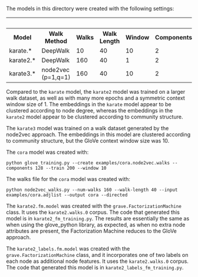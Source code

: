 The models in this directory were created with the following settings:

<table>
 <tr>
    <th colspan="4">&nbsp;</th>
    <th colspan="8">GloVe</th>
 </tr>
 <tr>
    <th>Model</th>
    <th>Walk Method</th>
    <th>Walks</th>
    <th>Walk Length</th>
    <th>Window</th>
    <th>Components</th>
    <th>Epochs</th>
    <th>Learning Rate</th>
    <th>Workers</th>
    <th>alpha</th>
    <th>max_count</th>
    <th>max_loss</th>
 </tr>
 <tr>
    <td>karate.*</td>
    <td>DeepWalk</td>
    <td>10</td>
    <td>40</td>
    <td>10</td>
    <td>2</td>
    <td>10</td>
    <td>0.05</td>
    <td>1</td>
    <td>0.75</td>
    <td>100</td>
    <td>10.0</td>
 </tr>
 <tr>
    <td>karate2.*</td>
    <td>DeepWalk</td>
    <td>160</td>
    <td>40</td>
    <td>1</td>
    <td>2</td>
    <td>200</td>
    <td>0.05</td>
    <td>1</td>
    <td>0.75</td>
    <td>100</td>
    <td>10.0</td>
 </tr>
 <tr>
    <td>karate3.*</td>
    <td>node2vec (p=1,q=1)</td>
    <td>160</td>
    <td>40</td>
    <td>10</td>
    <td>2</td>
    <td>200</td>
    <td>0.05</td>
    <td>1</td>
    <td>0.75</td>
    <td>100</td>
    <td>10.0</td>
 </tr>
</table>

Compared to the `karate` model, the `karate2` model was trained on a larger walk dataset, as well as with many more 
epochs and a symmetric context window size of 1. The embeddings in the `karate` model appear to be clustered according 
to node degree, whereas the embeddings in the `karate2` model appear to be clustered according to community structure.
  
The `karate3` model was trained on a walk dataset generated by the node2vec approach. The embeddings in this model are
clustered according to community structure, but the GloVe context window size was 10.

The `cora` model was created with:
```
python glove_training.py --create examples/cora.node2vec.walks --components 128 --train 200 --window 10
```
The walks file for the `cora` model was created with:
```
python node2vec_walks.py --num-walks 160 --walk-length 40 --input examples/cora.adjlist --output cora --directed
```

The `karate2.fm.model` was created with the `grave.FactorizationMachine` class. It uses the `karate2.walks.0` corpus. 
The code that generated this model is in `karate2_fm_training.py`. The results are essentially the same as when using
the glove_python library, as expected, as when no extra node attributes are present, the Factorization Machine reduces 
to the GloVe approach.

The `karate2_labels.fm.model` was created with the `grave.FactorizationMachine` class, and it incorporates one of two
labels on each node as additional node features. It uses the `karate2.walks.0` corpus. The code that generated this 
model is in `karate2_labels_fm_training.py`.